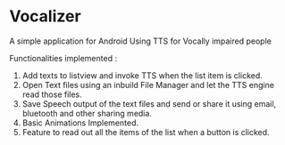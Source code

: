 # Vocalizer
A simple application for Android Using TTS for Vocally impaired people

Functionalities implemented :
1) Add texts to listview and invoke TTS when the list item is clicked.</br>
2) Open Text files using an inbuild File Manager and let the TTS engine read those files.</br>
3) Save Speech output of the text files and send or share it using email, bluetooth and other sharing media.</br>
4) Basic Animations Implemented.</br>
5) Feature to read out all the items of the list when a button is clicked.</br>
